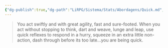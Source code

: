 ```yaml
---
{"dg-publish":true,"dg-path":"LiRPG/Sistema/Stats/Abordagens/Quick.md","permalink":"/li-rpg/sistema/stats/abordagens/quick/","created":"2025-01-11T01:25:55.926-03:00","updated":"2025-01-12T02:32:46.527-03:00"}
---
```



> You act swiftly and with great agility, fast and sure-footed. When you act without stopping to think, dart and weave, lunge and leap, use quick reflexes to respond in a hurry, squeeze in an extra little non-action, dash through before its too late...you are being quick.
